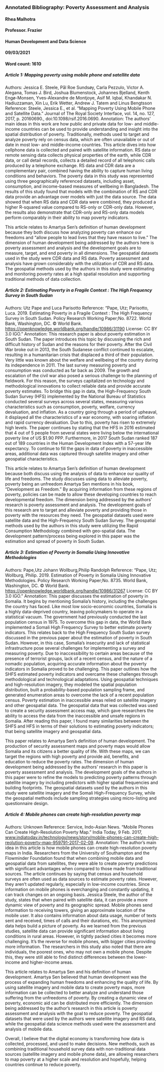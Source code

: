 ### Annotated Bibliography: Poverty Assessment and Analysis
#### Rhea Malhotra
#### Professor. Frazier
#### Human Development and Data Science
#### 09/03/2021

#### Word count: 1610

##### Article 1: Mapping poverty using mobile phone and satellite data
Authors: Jessica E. Steele, Pål Roe Sundsøy, Carla Pezzulo, Victor A. Alegana, Tomas J. Bird, Joshua Blumenstock, Johannes Bjelland, Kenth Engø-Monsen, Yves-Alexandre de Montjoye, Asif M. Iqbal, Khandakar N. Hadiuzzaman, Xin Lu, Erik Wetter, Andrew J. Tatem and Linus Bengtsson
Reference: Steele, Jessica E., et al. “Mapping Poverty Using Mobile Phone and Satellite Data.” Journal of The Royal Society Interface, vol. 14, no. 127, 2017, p. 20160690., doi:10.1098/rsif.2016.0690. 
Annotation:
The authors’ main ideas in this work are how public and private data for low- and middle-income countries can be used to provide understanding and insight into the spatial distribution of poverty. Traditionally, methods used to target and analyze poverty rely on census data, which are often unavailable or out of date in most low- and middle-income countries. This article dives into how cellphone data is collected and paired with satellite information. RS data or remote sensing data collects physical properties of the earth, while CDR data, or call detail records, collects a detailed record of all telephonic calls produced by a telephone exchange. RS data and CDR data are a complementary pair, combined having the ability to capture human living conditions and behaviors. The poverty data in this study was represented using three geographically referenced datasets, including asset, consumption, and income-based measures of wellbeing in Bangladesh. The results of this study found that models with the combination of RS and CDR data provide an advantage over models with just the data source. The data showed that when RS data and CDR data were combined, they produced a higher R-squared value compared to RS-only or CDR-only data. However, the results also demonstrate that CDR-only and RS-only data models perform comparably in their ability to map poverty indicators. 

This article relates to Amartya Sen’s definition of human development because they both discuss how analyzing poverty can enhance our freedoms and “allow people to lead lives that they have reason to live.” The dimension of human development being addressed by the authors here is poverty assessment and analysis and the development goals are to measure, target, and end poverty in all dimensions. The geospatial datasets used in the study were CDR data and RS data. Poverty assessment and analysis have grown considerably with the utilization of CDR and RS data. The geospatial methods used by the authors in this study were estimating and monitoring poverty rates at a high spatial resolution and supporting traditional methods of data collection.

##### Article 2: Estimating Poverty in a Fragile Context : The High Frequency Survey in South Sudan
Authors: Utz Pape and Luca Parisotto 
Reference: “Pape, Utz; Parisotto, Luca. 2019. Estimating Poverty in a Fragile Context : The High Frequency Survey in South Sudan. Policy Research Working Paper;No. 8722. World Bank, Washington, DC. © World Bank. https://openknowledge.worldbank.org/handle/10986/31190 License: CC BY 3.0 IGO.”
Annotation: This research paper is about poverty estimation in South Sudan. The paper introduces this topic by discussing the rich and difficult history of Sudan and the reasons for their poverty. After the Civil War broke out in 2013, the South Sudanese conflict continued to escalate, resulting in a humanitarian crisis that displaced a third of their population. Very little was known about the welfare and wellbeing of the country during its independence in 2011. The last survey measuring poverty and consumption was conducted as far back as 2009. The growth and escalation of the civil war also posed a serious challenge to the planning of fieldwork. For this reason, the surveys capitalized on technology and methodological innovations to collect reliable data and provide accurate poverty estimates. To bridge this gap in data, the High-Frequency South Sudan Survey (HFS) implemented by the National Bureau of Statistics conducted several surveys across several states, measuring various characteristics such as consumption, poverty, welfare, currency devaluation, and inflation.  As a country going through a period of upheaval, it displayed all the characteristics of a war economy, with soaring inflation and rapid currency devaluation. Due to this, poverty has risen to extremely high levels. The paper continues by stating that the HFS in 2016 estimated that 4 out of 5 people from several states were living below the international poverty line of US $1.90 PPP. Furthermore, in 2017 South Sudan ranked 187 out of 189 countries in the Human Development Index with a 57-year life expectancy. To continue to fill the gaps in data of poverty in inaccessible areas, additional data was captured through satellite imagery and other geospatial characteristics.  

This article relates to Amartya Sen’s definition of human development because both discuss using the analysis of data to enhance our quality of life and freedoms. The study discusses using data to alleviate poverty, poverty being an unfreedom Amartya Sen mentions in his book, “Development as Freedom.” By acquiring information from these regions of poverty, policies can be made to allow these developing countries to reach developmental freedom. The dimension being addressed by the authors’ research is poverty assessment and analysis. The development goals of this research are to target and alleviate poverty and providing those in poverty with the resources they need. The geospatial datasets used were satellite data and the High-Frequency South Sudan Survey. The geospatial methods used by the authors in this study were utilizing the Rapid Consumption Methodology combined with geo-spatial data. The development pattern/process being explored in this paper was the estimation and spread of poverty in South Sudan. 

##### Article 3: Estimation of Poverty in Somalia Using Innovative Methodologies
Authors: Pape,Utz Johann
Wollburg,Philip Randolph
Reference: “Pape, Utz; Wollburg, Philip. 2019. Estimation of Poverty in Somalia Using Innovative Methodologies. Policy Research Working Paper;No. 8735. World Bank, Washington, DC. © World Bank. https://openknowledge.worldbank.org/handle/10986/31267 License: CC BY 3.0 IGO.”
Annotation: This paper discusses the estimation of poverty in Somalia. It begins by mentioning Somalia’s history, including the challenges the country has faced. Like most low socio-economic countries, Somalia is a highly data-deprived country, leaving policymakers to operate in a statistical vacuum. The government had previously conducted the last population census in 1975. To overcome this gap in data, the World Bank implemented a Somali High Frequency Survey to better estimate poverty indicators. This relates back to the High Frequency South Sudan survey discussed in the previous paper about the estimation of poverty in South Sudan. However, in this case, Somalia’s insecurity and lack of statistical infrastructure pose several challenges for implementing a survey and measuring poverty. Due to inaccessibility to certain areas because of the presence of terrorist groups, lack of a recent census, and the nature of a nomadic population, acquiring accurate information about the poverty indicators in Somalia proved to be challenging. This paper outlines how the SHFS estimated poverty indicators and overcame these challenges through methodological and technological adaptations. Using geospatial techniques and high-resolution imagery, they modeled the spatial population distribution, built a probability-based population sampling frame, and generated enumeration areas to overcome the lack of a recent population census. Poverty estimation in inaccessible areas relied on satellite imagery and other geospatial data. The geospatial data that was collected was used to create a security assessment access map, which gave researchers the ability to access the data from the inaccessible and unsafe regions in Somalia. After reading this paper, I found many similarities between the SHFS and HFS in terms of their solutions to estimating poverty indicators; that being satellite imagery and geospatial data.

This paper relates to Amartya Sen’s definition of human development. The production of security assessment maps and poverty maps would allow Somalia and its citizens a better quality of life. With these maps, we can target the regions with high poverty and provide aid, benefits, and education to reduce the poverty rates. The dimension of human development being addressed by the authors’ research in this paper is poverty assessment and analysis. The development goals of the authors in this paper were to refine the models to predicting poverty patterns through satellite imagery by including predictors with higher spatial frequencies and building footprints. The geospatial datasets used by the authors in this study were satellite imagery and the Somali High-Frequency Survey, while the geospatial methods include sampling strategies using micro-listing and questionnaire design.

##### Article 4: Mobile phones can create high-resolution poverty map
Authors: Unknown
Reference: Service, Indo-Asian News. “Mobile Phones Can Create High-Resolution Poverty Map.” India Today, 9 Feb. 2017, www.indiatoday.in/technology/news/story/mobile-phones-can-create-high-reolution-poverty-map-959791-2017-02-09. 
Annotation: The author’s main idea in this article is how mobile phones can create high-resolution poverty maps in India. Researchers from the University of Southampton and the Flowminder Foundation found that when combining mobile data and geospatial data from satellites, they were able to create poverty predictions with significant advantages when compared to those made from traditional sources. The article continues by saying that census and household surveys are often used as data sources to estimate poverty rates. However, they aren’t updated regularly, especially in low-income countries.  Since information on mobile phones is everchanging and constantly updating, it can track changes on an ongoing basis. Jessica Steele, the author of the study, states that when paired with satellite data, it can provide a more dynamic view of poverty and its geographic spread. Mobile phones send information to receiving towers, giving an approximate location of the mobile user. It also contains information about data usage, number of texts sent and received, times of calls and their durations, etc. This anonymized data helps build a picture of poverty. As we learned from the previous studies, satellite data can provide significant information about living conditions in rural areas. However, in tightly packed cities it becomes more challenging. It’s the reverse for mobile phones, with bigger cities providing more information. The researchers in this study also noted that there are individuals, the poorest ones, who may not own a mobile phone. Despite this, they were still able to find distinct differences between the lower-income and higher-income areas.

This article relates to Amartya Sen and his definition of human development. Amartya Sen believed that human development was the process of expanding human freedoms and enhancing the quality of life. By using satellite imagery and mobile data to create poverty maps, more information can be collected to better analyze and understand those suffering from the unfreedoms of poverty. By creating a dynamic view of poverty, economic aid can be distributed more efficiently. The dimension being addressed by the author’s research in this article is poverty assessment and analysis with the goal to reduce poverty. The geospatial datasets that were used by the authors were satellite imagery and RS data, while the geospatial data science methods used were the assessment and analysis of mobile data. 

Overall, I believe that the digital economy is transforming how data is collected, processed, and used to make decisions. New methods, such as combining traditional household survey data with non-traditional data sources (satellite imagery and mobile phone data), are allowing researchers to map poverty at a higher scale and resolution and hopefully, helping countries continue to reduce poverty.
